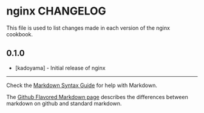 nginx CHANGELOG
===============

This file is used to list changes made in each version of the nginx cookbook.

0.1.0
-----
- [kadoyama] - Initial release of nginx

- - -
Check the [Markdown Syntax Guide](http://daringfireball.net/projects/markdown/syntax) for help with Markdown.

The [Github Flavored Markdown page](http://github.github.com/github-flavored-markdown/) describes the differences between markdown on github and standard markdown.

